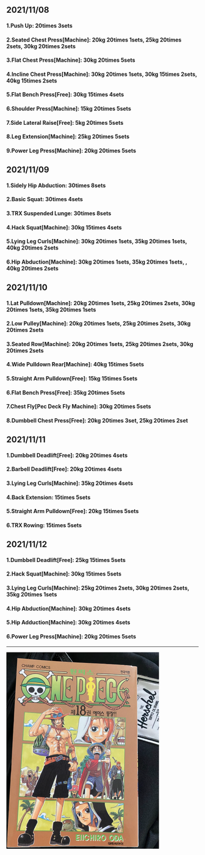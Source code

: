 ## 2021/11/08
#### 1.Push Up: 20times 3sets
#### 2.Seated Chest Press\[Machine\]: 20kg 20times 1sets, 25kg 20times 2sets, 30kg 20times 2sets
#### 3.Flat Chest Press\[Machine\]: 30kg 20times 5sets
#### 4.Incline Chest Press\[Machine\]: 30kg 20times 1sets, 30kg 15times 2sets, 40kg 15times 2sets
#### 5.Flat Bench Press\[Free\]: 30kg 15times 4sets
#### 6.Shoulder Press\[Machine\]: 15kg 20times 5sets
#### 7.Side Lateral Raise\[Free\]: 5kg 20times 5sets
#### 8.Leg Extension\[Machine\]: 25kg 20times 5sets
#### 9.Power Leg Press\[Machine\]: 20kg 20times 5sets

## 2021/11/09
#### 1.Sidely Hip Abduction: 30times 8sets
#### 2.Basic Squat: 30times 4sets
#### 3.TRX Suspended Lunge: 30times 8sets
#### 4.Hack Squat\[Machine\]: 30kg 15times 4sets
#### 5.Lying Leg Curls\[Machine\]: 30kg 20times 1sets, 35kg 20times 1sets, 40kg 20times 2sets
#### 6.Hip Abduction\[Machine\]: 30kg 20times 1sets, 35kg 20times 1sets, , 40kg 20times 2sets

## 2021/11/10
#### 1.Lat Pulldown\[Machine\]: 20kg 20times 1sets, 25kg 20times 2sets, 30kg 20times 1sets, 35kg 20times 1sets
#### 2.Low Pulley\[Machine\]: 20kg 20times 1sets, 25kg 20times 2sets, 30kg 20times 2sets
#### 3.Seated Row\[Machine\]: 20kg 20times 1sets, 25kg 20times 2sets, 30kg 20times 2sets
#### 4.Wide Pulldown Rear\[Machine\]: 40kg 15times 5sets
#### 5.Straight Arm Pulldown\[Free\]: 15kg 15times 5sets
#### 6.Flat Bench Press\[Free\]: 35kg 20times 5sets
#### 7.Chest Fly\[Pec Deck Fly Machine\]: 30kg 20times 5sets
#### 8.Dumbbell Chest Press\[Free\]: 20kg 20times 3set, 25kg 20times 2set

## 2021/11/11
#### 1.Dumbbell Deadlift\[Free\]: 20kg 20times 4sets
#### 2.Barbell Deadlift\[Free\]: 20kg 20times 4sets
#### 3.Lying Leg Curls\[Machine\]: 35kg 20times 4sets
#### 4.Back Extension: 15times 5sets
#### 5.Straight Arm Pulldown\[Free\]: 20kg 15times 5sets
#### 6.TRX Rowing: 15times 5sets

## 2021/11/12
#### 1.Dumbbell Deadlift\[Free\]: 25kg 15times 5sets
#### 2.Hack Squat\[Machine\]: 30kg 15times 5sets
#### 3.Lying Leg Curls\[Machine\]: 25kg 20times 2sets, 30kg 20times 2sets, 35kg 20times 1sets
#### 4.Hip Abduction\[Machine\]: 30kg 20times 4sets
#### 5.Hip Adduction\[Machine\]: 30kg 20times 4sets
#### 6.Power Leg Press\[Machine\]: 20kg 20times 5sets

---
<img src='./_resources/__018.png' width='400px' />
